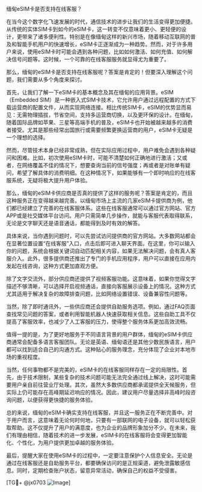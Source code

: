 缅甸eSIM卡是否支持在线客服？

在当今这个数字化飞速发展的时代，通信技术的进步让我们的生活变得更加便捷。从传统的实体SIM卡到如今的eSIM卡，这一转变不仅意味着更小、更轻便的设计，更带来了诸多便利性。特别是在像缅甸这样的新兴市场，随着移动互联网的普及和智能手机用户的快速增长，eSIM卡正逐渐成为一种趋势。然而，对于许多用户来说，使用eSIM卡时可能会遇到各种问题，比如如何激活、如何充值、如何解决信号问题等。这时候，一个可靠的在线客服服务就显得尤为重要了。

那么，缅甸的eSIM卡是否支持在线客服呢？答案是肯定的！但要深入理解这个问题，我们需要从多个角度来探讨。

首先，让我们了解一下eSIM卡的基本概念及其在缅甸的应用背景。eSIM（Embedded SIM）是一种嵌入式SIM卡技术，它允许用户通过远程配置的方式下载运营商的配置文件，从而实现网络连接。相比传统SIM卡，eSIM的优势显而易见：无需物理插拔，节省空间，支持多运营商切换，以及更环保的设计。在缅甸，随着国际品牌如苹果、三星等高端手机的普及，eSIM卡也开始被越来越多的消费者接受。尤其是那些经常出国旅行或需要频繁更换运营商的用户，eSIM卡无疑是一个理想的选择。

然而，尽管技术本身已经非常成熟，但在实际应用过程中，用户难免会遇到各种疑问和困难。比如，初次使用eSIM卡时，可能不清楚如何正确地进行激活；又或者，在网络覆盖不佳的情况下，想要查询当前的信号强度；再或者是对账单有疑问，希望了解具体的消费明细。在这种情况下，如果能够有一个即时响应的在线客服系统，无疑将极大提升用户体验。

那么，缅甸的eSIM卡供应商是否真的提供了这样的服务呢？答案是肯定的，而且这种服务正在变得越来越完善。以缅甸市场上主流的几家eSIM卡提供商为例，他们都已经建立了完善的在线客服体系。这些在线客服通常可以通过官方网站、官方APP或是社交媒体平台访问。用户只需简单几步操作，就能与客服代表取得联系，无论是文字聊天还是语音通话，都能得到及时有效的解答。

具体来说，当你遇到问题时，可以先尝试访问提供商的官方网站。大多数网站都会在显著位置设置“在线客服”入口，点击后即可进入聊天界面。在这里，你可以输入你的问题，系统会根据关键词自动匹配相关内容，如果无法解决问题，会有真人客服介入。此外，很多提供商还推出了专门的手机应用程序，用户可以直接在应用内发起在线咨询，这种方式更加直观方便。

除了文字交流外，部分供应商还提供了视频客服功能。这意味着，如果你觉得文字描述不够清晰，可以选择开启视频通话，直接向客服展示设备上的情况。这种方式尤其适用于解决复杂的故障排查问题，比如网络设置错误、设备兼容性问题等。

当然，除了即时通讯外，一些供应商还会提供自助服务选项。例如，通过FAQ页面查找常见问题的答案，或者利用智能机器人快速获取相关信息。这些自助工具不仅提高了客服效率，也减少了人工客服的压力，使得整个服务体系更加高效流畅。

值得一提的是，为了更好地服务于不同语言背景的用户群体，缅甸的eSIM卡供应商通常会配备多语言客服团队。无论是英语、缅甸语还是其他少数民族语言，用户都可以找到适合自己的沟通方式。这种贴心的服务理念，充分体现了企业对本地市场的重视程度。

当然，任何事物都不是完美的，eSIM卡的在线客服同样存在一定的局限性。首先，由于技术限制，某些复杂的技术问题可能无法完全通过线上解决，这时可能需要用户亲自前往营业厅处理。其次，虽然大多数供应商都承诺提供全天候服务，但实际上仍可能存在高峰期延迟响应的情况。因此，建议用户尽量选择非高峰时段咨询问题，以便获得更快捷的服务体验。

总的来说，缅甸的eSIM卡确实支持在线客服，并且这一服务正在不断完善中。对于用户而言，这意味着无论何时何地，只要有一部联网的电子设备，就可以轻松获取帮助。这不仅提升了用户的满意度，也为企业的品牌形象加分不少。在未来，我们有理由相信，随着技术的进一步发展，eSIM卡的在线客服将会变得更加智能化、个性化，为用户提供更加卓越的服务体验。

最后，提醒大家在使用eSIM卡的过程中，一定要注意保护个人信息安全。无论是通过在线客服还是自助服务平台，都要确保访问的是正规渠道，避免泄露敏感信息。同时，定期检查账户状态，留意异常活动，确保自己的权益不受侵害。

[TG💪+ @jx0703 ![Image](https://github.com/user-attachments/assets/dbca1d08-cadb-493c-b0ec-ad6f7a83f270)]